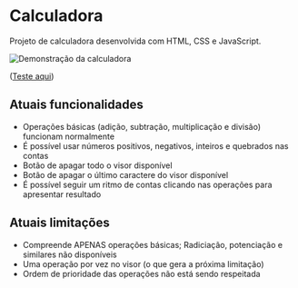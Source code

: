 # Calculadora
Projeto de calculadora desenvolvida com HTML, CSS e JavaScript.

![Demonstração da calculadora](https://user-images.githubusercontent.com/44930401/185703103-b3d3021b-d1e8-4c82-83f8-f3a5c7e4cf1f.gif)

([Teste aqui](app/main/index.html))

## Atuais funcionalidades
- Operações básicas (adição, subtração, multiplicação e divisão) funcionam normalmente
- É possível usar números positivos, negativos, inteiros e quebrados nas contas
- Botão de apagar todo o visor disponível
- Botão de apagar o último caractere do visor disponível
- É possível seguir um ritmo de contas clicando nas operações para apresentar resultado
## Atuais limitações
- Compreende APENAS operações básicas; Radiciação, potenciação e similares não disponíveis
- Uma operação por vez no visor (o que gera a próxima limitação)
- Ordem de prioridade das operações não está sendo respeitada
